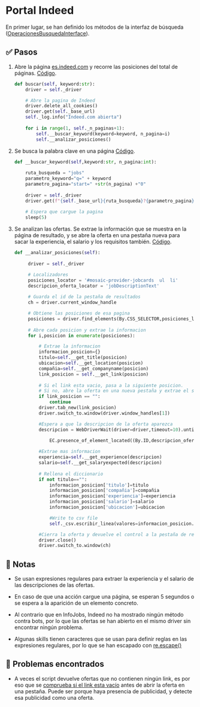 # Portal Indeed

En primer lugar, se han definido los métodos de la interfaz de búsqueda ([OperacionesBusquedaInterface](interfaces/operacionesBusquedaInterface.py)).

## ✅ Pasos 

1. Abre la página [es.indeed.com](https://es.indeed.com/) y recorre las posiciones del total de páginas. [Código](./indeed.py#L29).

    ```python
    def buscar(self, keyword:str):
        driver = self._driver

        # Abre la pagina de Indeed
        driver.delete_all_cookies()
        driver.get(self._base_url)
        self._log.info("Indeed.com abierta")
        
        for i in range(1, self._n_paginas+1):
            self.__buscar_keyword(keyword=keyword, n_pagina=i)
            self.__analizar_posiciones()

    ```
   
2. Se busca la palabra clave en una página [Código](./indeed.py#L41).

    ```python
    def __buscar_keyword(self,keyword:str, n_pagina:int):
        
        ruta_busqueda = "jobs"
        parametro_keyword="q=" + keyword
        parametro_pagina="start=" +str(n_pagina) +"0"
        
        driver = self._driver
        driver.get(f"{self._base_url}{ruta_busqueda}?{parametro_pagina}&{parametro_keyword}")
        
        # Espera que cargue la pagina
        sleep(5)    
    ```
3. Se analizan las ofertas. Se extrae la información que se muestra en la página de resultado, y se abre la oferta en una pestaña nueva para sacar la experiencia, el salario y los requisitos también. [Código](./indeed.py#L53).
   ```python
   def __analizar_posiciones(self):
        
        driver = self._driver

        # Localizadores 
        posiciones_locator = '#mosaic-provider-jobcards  ul  li'
        descripcion_oferta_locator = 'jobDescriptionText'
        
        # Guarda el id de la pestaña de resultados
        ch = driver.current_window_handle

        # Obtiene las posiciones de esa pagina
        posiciones = driver.find_elements(By.CSS_SELECTOR,posiciones_locator)
        
        # Abre cada posicion y extrae la informacion
        for i,posicion in enumerate(posiciones):

            # Extrae la informacion
            informacion_posicion={}
            titulo=self.__get_title(posicion)
            ubicacion=self.__get_location(posicion)
            compañia=self.__get_companyname(posicion)
            link_posicion = self.__get_link(posicion)
            
            # Si el link esta vacio, pasa a la siguiente posicion.
            # Si no, abre la oferta en una nueva pestaña y extrae el salario y la experiencia
            if link_posicion == "":
                continue
            driver.tab_new(link_posicion)           
            driver.switch_to.window(driver.window_handles[1])

            #Espera a que la descripcion de la oferta aparezca
            descripcion = WebDriverWait(driver=driver,timeout=10).until(

                EC.presence_of_element_located((By.ID,descripcion_oferta_locator)))
            
            #Extrae mas informacion
            experiencia=self.__get_experience(descripcion)
            salario=self.__get_salaryexpected(descripcion)
            
            # Rellena el diccionario
            if not titulo=="":
                informacion_posicion['titulo']=titulo
                informacion_posicion['compañia']=compañia
                informacion_posicion['experiencia']=experiencia
                informacion_posicion['salario']=salario
                informacion_posicion['ubicacion']=ubicacion
   
                #Write to csv file
                self._csv.escribir_linea(valores=informacion_posicion.values())

            #Cierra la oferta y devuelve el control a la pestaña de resultados                
            driver.close()
            driver.switch_to.window(ch)
   ```

## 📝 Notas

- Se usan expresiones regulares para extraer la experiencia y el salario de las descripciones de las ofertas.

- En caso de que una acción cargue una página, se esperan 5 segundos o se espera a la aparición de un elemento concreto.

- Al contrario que en InfoJobs, Indeed no ha mostrado ningún método contra bots, por lo que las ofertas se han abierto en el mismo driver sin encontrar ningún problema.

- Algunas skills tienen caracteres que se usan para definir reglas en las expresiones regulares, por lo que se han escapado con [re.escape()](./indeed.py#L198)

## 🐞 Problemas encontrados

- A veces el script devuelve ofertas que no contienen ningún link, es por eso que se [comprueba si el link esta vacío](./indeed.py#L80) antes de abrir la oferta en una pestaña. Puede ser porque haya presencia de publicidad, y detecte esa publicidad como una oferta.
